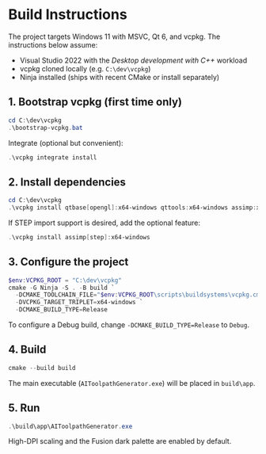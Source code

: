 # Build Instructions

The project targets Windows 11 with MSVC, Qt 6, and vcpkg. The instructions below assume:

- Visual Studio 2022 with the *Desktop development with C++* workload
- vcpkg cloned locally (e.g. `C:\dev\vcpkg`)
- Ninja installed (ships with recent CMake or install separately)

## 1. Bootstrap vcpkg (first time only)

```powershell
cd C:\dev\vcpkg
.\bootstrap-vcpkg.bat
```

Integrate (optional but convenient):

```powershell
.\vcpkg integrate install
```

## 2. Install dependencies

```powershell
cd C:\dev\vcpkg
.\vcpkg install qtbase[opengl]:x64-windows qttools:x64-windows assimp:x64-windows
```

If STEP import support is desired, add the optional feature:

```powershell
.\vcpkg install assimp[step]:x64-windows
```

## 3. Configure the project

```powershell
$env:VCPKG_ROOT = "C:\dev\vcpkg"
cmake -G Ninja -S . -B build `
  -DCMAKE_TOOLCHAIN_FILE="$env:VCPKG_ROOT\scripts\buildsystems\vcpkg.cmake" `
  -DVCPKG_TARGET_TRIPLET=x64-windows `
  -DCMAKE_BUILD_TYPE=Release
```

To configure a Debug build, change `-DCMAKE_BUILD_TYPE=Release` to `Debug`.

## 4. Build

```powershell
cmake --build build
```

The main executable (`AIToolpathGenerator.exe`) will be placed in `build\app`.

## 5. Run

```powershell
.\build\app\AIToolpathGenerator.exe
```

High-DPI scaling and the Fusion dark palette are enabled by default.

